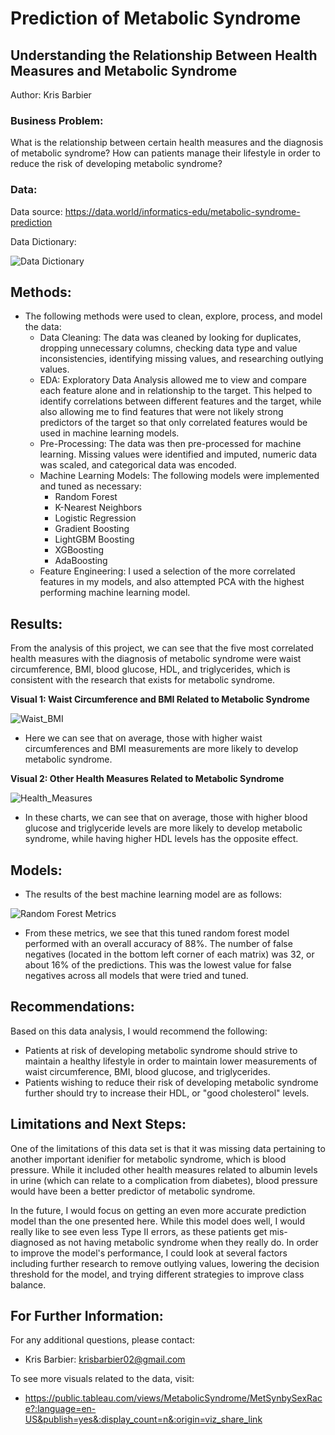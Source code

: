 # Prediction of Metabolic Syndrome

## Understanding the Relationship Between Health Measures and Metabolic Syndrome

Author: Kris Barbier

### Business Problem:

What is the relationship between certain health measures and the diagnosis of metabolic syndrome?
How can patients manage their lifestyle in order to reduce the risk of developing metabolic syndrome?

### Data:

Data source: https://data.world/informatics-edu/metabolic-syndrome-prediction

Data Dictionary:

![Data Dictionary](https://github.com/krisbarbier/Prediction-of-Metabolic-Syndrome/assets/134635095/412cc5dc-a38a-41e7-83fa-fceead148905)

## Methods:

- The following methods were used to clean, explore, process, and model the data:
  - Data Cleaning: The data was cleaned by looking for duplicates, dropping unnecessary columns, checking data type and value inconsistencies, identifying missing values, and researching outlying values.
  - EDA: Exploratory Data Analysis allowed me to view and compare each feature alone and in relationship to the target. This helped to identify correlations between different features and the target, while also allowing me to find features that were not likely strong predictors of the target so that only correlated features would be used in machine learning models.
  - Pre-Processing: The data was then pre-processed for machine learning. Missing values were identified and imputed, numeric data was scaled, and categorical data was encoded.
  - Machine Learning Models: The following models were implemented and tuned as necessary:
      - Random Forest
      - K-Nearest Neighbors
      - Logistic Regression
      - Gradient Boosting
      - LightGBM Boosting
      - XGBoosting
      - AdaBoosting
  - Feature Engineering: I used a selection of the more correlated features in my models, and also attempted PCA with the highest performing machine learning model.

## Results:

From the analysis of this project, we can see that the five most correlated health measures with the diagnosis of metabolic syndrome were waist circumference, BMI, blood glucose, HDL, and triglycerides, which is consistent with the research that exists for metabolic syndrome. 

**Visual 1: Waist Circumference and BMI Related to Metabolic Syndrome**

![Waist_BMI](https://github.com/krisbarbier/Prediction-of-Metabolic-Syndrome/assets/134635095/0b8ca348-da34-421a-99be-161708301690)

- Here we can see that on average, those with higher waist circumferences and BMI measurements are more likely to develop metabolic syndrome.

**Visual 2: Other Health Measures Related to Metabolic Syndrome**

![Health_Measures](https://github.com/krisbarbier/Prediction-of-Metabolic-Syndrome/assets/134635095/52b92642-31ef-408b-9b89-9807757028e6)

- In these charts, we can see that on average, those with higher blood glucose and triglyceride levels are more likely to develop metabolic syndrome, while having higher HDL levels has the opposite effect.

## Models:

- The results of the best machine learning model are as follows:

![Random Forest Metrics](https://github.com/krisbarbier/Prediction-of-Metabolic-Syndrome/assets/134635095/630d96c4-a0cf-4bc3-96d4-c5a55ba06a09)

- From these metrics, we see that this tuned random forest model performed with an overall accuracy of 88%. The number of false negatives (located in the bottom left corner of each matrix) was 32, or about 16% of the predictions. This was the lowest value for false negatives across all models that were tried and tuned.

## Recommendations:

Based on this data analysis, I would recommend the following:

  - Patients at risk of developing metabolic syndrome should strive to maintain a healthy lifestyle in order to maintain lower measurements of waist circumference, BMI, blood glucose, and triglycerides.
  - Patients wishing to reduce their risk of developing metabolic syndrome further should try to increase their HDL, or "good cholesterol" levels.

## Limitations and Next Steps:

One of the limitations of this data set is that it was missing data pertaining to another important idenifier for metabolic syndrome, which is blood pressure. While it included other health measures related to albumin levels in urine (which can relate to a complication from diabetes), blood pressure would have been a better predictor of metabolic syndrome.

In the future, I would focus on getting an even more accurate prediction model than the one presented here. While this model does well, I would really like to see even less Type II errors, as these patients get mis-diagnosed as not having metabolic syndrome when they really do. In order to improve the model's performance, I could look at several factors including further research to remove outlying values, lowering the decision threshold for the model, and trying different strategies to improve class balance.

## For Further Information:

For any additional questions, please contact:

- Kris Barbier: krisbarbier02@gmail.com

To see more visuals related to the data, visit:
- https://public.tableau.com/views/MetabolicSyndrome/MetSynbySexRace?:language=en-US&publish=yes&:display_count=n&:origin=viz_share_link 
